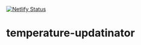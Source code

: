 [![Netlify Status](https://api.netlify.com/api/v1/badges/5a76d116-7a8c-412b-927d-652a95a8f0ad/deploy-status)](https://app.netlify.com/sites/temperature-updatinator/deploys)
# temperature-updatinator
